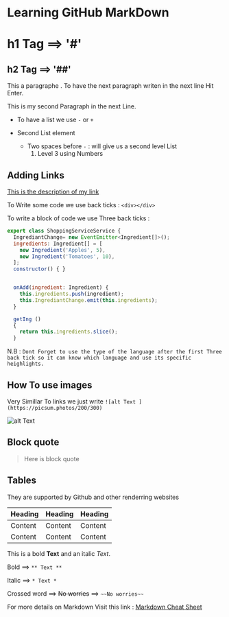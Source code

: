 # Learning GitHub MarkDown
# h1 Tag ==> '#' 
## h2 Tag  ==> '##' 

This a paragraphe . To have the next paragraph writen in the next line Hit Enter.

This is my second Paragraph in the next Line.

- To have a list we use `-` or   `+`
+ Second List element
  
  + Two spaces before `-`  : will give us a second level List
     1. Level 3 using Numbers
  
## Adding Links 

[This is the description of my link](https://www.youtube.com/watch?v=eJojC3lSkwg)

To Write some code we use back ticks : `<div></div>`

To write a block of code we use Three back ticks :

```Javascript
export class ShoppingServiceService {
  IngrediantChange= new EventEmitter<Ingredient[]>();
  ingredients: Ingredient[] = [
    new Ingredient('Apples', 5),
    new Ingredient('Tomatoes', 10),
  ];
  constructor() { }


  onAdd(ingredient: Ingredient) {
    this.ingredients.push(ingredient);
    this.IngrediantChange.emit(this.ingredients);
  }

  getIng ()
  {
    return this.ingredients.slice();
  }
  ```

  N.B : `Dont Forget to use the type of the language after the first Three back tick so it can know which language and use its specific heighlights.`

## How To use images
Very Simillar To links we just write `![alt Text ](https://picsum.photos/200/300)`

  ![alt Text ](https://picsum.photos/200/300)

## Block quote

>Here is block quote

## Tables

They are supported by Github and other renderring websites

|Heading | Heading | Heading |
| --- | ---| --- |
|Content | Content | Content |
|Content | Content | Content |

This is a bold **Text** and an italic *Text*.

Bold ==> `** Text **`

Italic ==> `* Text * `

Crossed word ==> ~~No worries~~ ==> `~~No worries~~ `

 For more details on Markdown Visit this link : 
 [Markdown Cheat Sheet](https://github.com/adam-p/markdown-here/wiki/Markdown-Cheatsheet)




